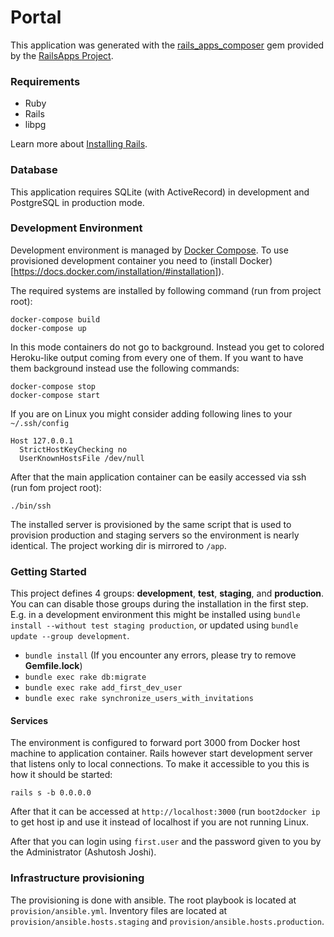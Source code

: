 Portal
======

This application was generated with the [rails_apps_composer](https://github.com/RailsApps/rails_apps_composer) gem provided by the [RailsApps Project](http://railsapps.github.io/).

### Requirements

- Ruby
- Rails
- libpg

Learn more about [Installing Rails](http://railsapps.github.io/installing-rails.html).

### Database

This application requires SQLite (with ActiveRecord) in development and PostgreSQL in production mode.

### Development Environment

Development environment is managed by [Docker Compose](https://larry-price.com/blog/2015/02/26/a-quick-guide-to-using-docker-compose-previously-fig). To use provisioned development container you need to (install Docker)[https://docs.docker.com/installation/#installation]).

The required systems are installed by following command (run from project root):

    docker-compose build
    docker-compose up

In this mode containers do not go to background. Instead you get to colored Heroku-like output coming from every one of them. If you want to have them background instead use the following commands:

    docker-compose stop
    docker-compose start

If you are on Linux you might consider adding following lines to your `~/.ssh/config`

    Host 127.0.0.1
      StrictHostKeyChecking no
      UserKnownHostsFile /dev/null

After that the main application container can be easily accessed via ssh (run fom project root):

    ./bin/ssh

The installed server is provisioned by the same script that is used to provision production and staging servers so the environment is nearly identical. The project working dir is mirrored to `/app`.

### Getting Started

This project defines 4 groups: **development**, **test**, **staging**, and **production**.
You can can disable those groups during the installation in the first step.
E.g. in a development environment this might be installed using `bundle install --without test staging production`, or updated using `bundle update --group development`.

- `bundle install` (If you encounter any errors, please try to remove **Gemfile.lock**)
- `bundle exec rake db:migrate`
- `bundle exec rake add_first_dev_user`
- `bundle exec rake synchronize_users_with_invitations`

#### Services

The environment is configured to forward port 3000 from Docker host machine to application container. Rails however start development server that listens only to local connections. To make it accessible to you this is how it should be started:

    rails s -b 0.0.0.0

After that it can be accessed at `http://localhost:3000` (run `boot2docker ip` to get host ip and use it instead of localhost if you are not running Linux.

After that you can login using `first.user` and the password given to you by the Administrator (Ashutosh Joshi).

### Infrastructure provisioning

The provisioning is done with ansible. The root playbook is located at `provision/ansible.yml`. Inventory files are located at `provision/ansible.hosts.staging` and `provision/ansible.hosts.production`.
